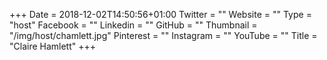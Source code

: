 +++
Date = 2018-12-02T14:50:56+01:00
Twitter = ""
Website = ""
Type = "host"
Facebook = ""
Linkedin = ""
GitHub = ""
Thumbnail = "/img/host/chamlett.jpg"
Pinterest = ""
Instagram = ""
YouTube = ""
Title = "Claire Hamlett"
+++
